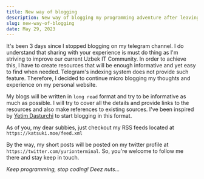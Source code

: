 ```yaml
---
title: New way of blogging
description: New way of blogging my programming adventure after leaving telegram.
slug: new-way-of-blogging
date: May 29, 2023
---
```


It's been 3 days since I stopped blogging on my telegram channel. I do understand that sharing with your experience is must do thing as I'm striving to improve
our current Uzbek IT Community. In order to achieve this, I have to create resources that will be enough informative and yet easy to find when needed.
Telegram's indexing system does not provide such feature. Therefore, I decided to continue micro blogging my thoughts and experience on my personal website.

My blogs will be written in `long read` format and try to be informative as much as possible. I will try to cover all the details and provide links to the
resources and also make references to existing sources. I've been inspired by [Yetim Dasturchi](https://t.me/yetimdasturchi) to start blogging in this format.

As of you, my dear subbies, just checkout my RSS feeds located at `https://katsuki.moe/feed.xml`

By the way, my short posts will be posted on my twitter profile at `https://twitter.com/yurionterminal`. So, you're welcome to follow me there and stay keep in
touch.

_Keep programming, stop coding! Deez nuts..._
